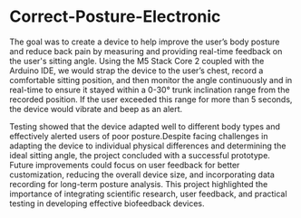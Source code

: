 # Correct-Posture-Electronic
The goal was to create a device to help improve the user’s body posture and reduce back pain by measuring and providing real-time feedback on the user's sitting angle. Using the M5 Stack Core 2 coupled with the Arduino IDE, we would strap the device to the user’s chest, record a comfortable sitting position, and then monitor the angle continuously and in real-time to ensure it stayed within a 0-30° trunk inclination range from the recorded position. If the user exceeded this range for more than 5 seconds, the device would vibrate and beep as an alert. 

Testing showed that the device adapted well to different body types and effectively alerted users of poor posture.Despite facing challenges in adapting the device to individual physical differences and determining the ideal sitting angle, the project concluded with a successful prototype. Future improvements could focus on user feedback for better customization, reducing the overall device size, and incorporating data recording for long-term posture analysis. This project highlighted the importance of integrating scientific research, user feedback, and practical testing in developing effective biofeedback devices.
